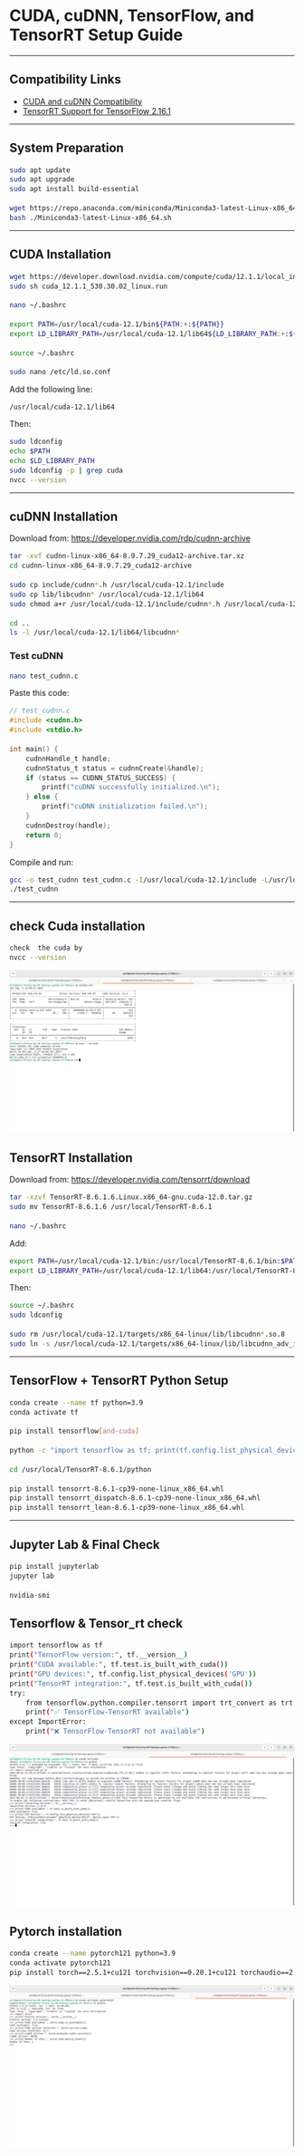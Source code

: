 
# CUDA, cuDNN, TensorFlow, and TensorRT Setup Guide

---

## Compatibility Links

- [CUDA and cuDNN Compatibility](https://www.tensorflow.org/install/source#gpu_support_2)
- [TensorRT Support for TensorFlow 2.16.1](https://github.com/tensorflow/tensorflow/issues/61468)

---

## System Preparation

```bash
sudo apt update
sudo apt upgrade
sudo apt install build-essential

wget https://repo.anaconda.com/miniconda/Miniconda3-latest-Linux-x86_64.sh
bash ./Miniconda3-latest-Linux-x86_64.sh
```

---

## CUDA Installation

```bash
wget https://developer.download.nvidia.com/compute/cuda/12.1.1/local_installers/cuda_12.1.1_530.30.02_linux.run
sudo sh cuda_12.1.1_530.30.02_linux.run

nano ~/.bashrc

export PATH=/usr/local/cuda-12.1/bin${PATH:+:${PATH}}
export LD_LIBRARY_PATH=/usr/local/cuda-12.1/lib64${LD_LIBRARY_PATH:+:${LD_LIBRARY_PATH}}

source ~/.bashrc

sudo nano /etc/ld.so.conf
```

Add the following line:
```
/usr/local/cuda-12.1/lib64
```

Then:

```bash
sudo ldconfig
echo $PATH
echo $LD_LIBRARY_PATH
sudo ldconfig -p | grep cuda
nvcc --version
```

---

## cuDNN Installation

Download from: https://developer.nvidia.com/rdp/cudnn-archive

```bash
tar -xvf cudnn-linux-x86_64-8.9.7.29_cuda12-archive.tar.xz
cd cudnn-linux-x86_64-8.9.7.29_cuda12-archive

sudo cp include/cudnn*.h /usr/local/cuda-12.1/include
sudo cp lib/libcudnn* /usr/local/cuda-12.1/lib64
sudo chmod a+r /usr/local/cuda-12.1/include/cudnn*.h /usr/local/cuda-12.1/lib64/libcudnn*

cd ..
ls -l /usr/local/cuda-12.1/lib64/libcudnn*
```

### Test cuDNN

```bash
nano test_cudnn.c
```

Paste this code:

```c
// test_cudnn.c
#include <cudnn.h>
#include <stdio.h>

int main() {
    cudnnHandle_t handle;
    cudnnStatus_t status = cudnnCreate(&handle);
    if (status == CUDNN_STATUS_SUCCESS) {
        printf("cuDNN successfully initialized.\n");
    } else {
        printf("cuDNN initialization failed.\n");
    }
    cudnnDestroy(handle);
    return 0;
}
```

Compile and run:

```bash
gcc -o test_cudnn test_cudnn.c -I/usr/local/cuda-12.1/include -L/usr/local/cuda-12.1/lib64 -lcudnn
./test_cudnn
```

---

## check  Cuda installation 
 
```bash 
check  the cuda by 
nvcc --version
```
![cuda_verification_in_system](https://github.com/amitrajput786/DeepLearning_system_setup/blob/main/Cuda_installation/verify_cuda_installation.png)




## TensorRT Installation

Download from: https://developer.nvidia.com/tensorrt/download

```bash
tar -xzvf TensorRT-8.6.1.6.Linux.x86_64-gnu.cuda-12.0.tar.gz
sudo mv TensorRT-8.6.1.6 /usr/local/TensorRT-8.6.1

nano ~/.bashrc
```

Add:

```bash
export PATH=/usr/local/cuda-12.1/bin:/usr/local/TensorRT-8.6.1/bin:$PATH
export LD_LIBRARY_PATH=/usr/local/cuda-12.1/lib64:/usr/local/TensorRT-8.6.1/lib:$LD_LIBRARY_PATH
```

Then:

```bash
source ~/.bashrc
sudo ldconfig

sudo rm /usr/local/cuda-12.1/targets/x86_64-linux/lib/libcudnn*.so.8
sudo ln -s /usr/local/cuda-12.1/targets/x86_64-linux/lib/libcudnn_adv_infer.so.8.x.x /usr/local/cuda-12.1/targets/x86_64-linux/lib/libcudnn_adv_infer.so.8
```

---

## TensorFlow + TensorRT Python Setup

```bash
conda create --name tf python=3.9
conda activate tf

pip install tensorflow[and-cuda]

python -c "import tensorflow as tf; print(tf.config.list_physical_devices('GPU'))"

cd /usr/local/TensorRT-8.6.1/python

pip install tensorrt-8.6.1-cp39-none-linux_x86_64.whl
pip install tensorrt_dispatch-8.6.1-cp39-none-linux_x86_64.whl
pip install tensorrt_lean-8.6.1-cp39-none-linux_x86_64.whl
```

---

## Jupyter Lab & Final Check

```bash
pip install jupyterlab
jupyter lab

nvidia-smi
```
## Tensorflow & Tensor_rt check 
```bash
import tensorflow as tf
print("TensorFlow version:", tf.__version__)
print("CUDA available:", tf.test.is_built_with_cuda())
print("GPU devices:", tf.config.list_physical_devices('GPU'))
print("TensorRT integration:", tf.test.is_built_with_cuda())
try:
    from tensorflow.python.compiler.tensorrt import trt_convert as trt
    print("✅ TensorFlow-TensorRT available")
except ImportError:
    print("❌ TensorFlow-TensorRT not available")
```
![Tensorflow& tensor rt verifiaction in system](https://github.com/amitrajput786/DeepLearning_system_setup/blob/main/Tensorflow_installation/verify_the_tensorflow_tensort.png)

## Pytorch installation
```bash 
conda create --name pytorch121 python=3.9
conda activate pytorch121
pip install torch==2.5.1+cu121 torchvision==0.20.1+cu121 torchaudio==2.5.1+cu121 --index-url https://download.pytorch.org/whl/cu121
```


![pytorch_&_cuda_verification_in_system](https://github.com/amitrajput786/DeepLearning_system_setup/blob/main/pytorch_installation/pytorch_installation_verification.png)


